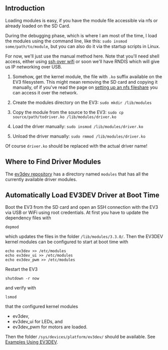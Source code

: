 ## Introduction

Loading modules is easy, if you have the module file accessible via nfs or already loaded on the SD Card.

During the debugging phase, which is where I am most of the time, I load the modules using the command line, like this: `sudo insmod some/path/to/module`, but you can also do it via the startup scripts in Linux.

For now, we'll just use the manual method here. Note that you'll need shell access, either using [ssh over wifi](https://github.com/mindboards/ev3dev/wiki/Setting-Up-wifi-Networking) or soon we'll have RNDIS which will give us IP networking over USB.

1. Somehow, get the kernel module, the file with `.ko` suffix available on the EV3 filesystem. This might mean removing the SD card and copying it manually, of if you've read the page on [setting up an nfs fileshare](https://github.com/mindboards/ev3dev/wiki/Set-Up-An-nfs-FileShare) you can access it over the network.

2. Create the modules directory on the EV3: `sudo mkdir /lib/modules`

3. Copy the module from the source to the EV3: `sudo cp source/path/todriver.ko /lib/modules/driver.ko`

4. Load the driver manually: `sudo insmod /lib/modules/driver.ko`

5. Unload the driver manually: `sudo rmmod /lib/modules/driver.ko`

Of course `driver.ko` should be replaced with the actual driver name! 

## Where to Find Driver Modules

The [ev3dev repository](https://github.com/mindboards/ev3dev) has a directory named `modules` that has all the currently available driver modules.

## Automatically Load EV3DEV Driver at Boot Time

Boot the EV3 from the SD card and open an SSH connection with the EV3 via USB or WiFi using root credentials. At first you have to update the dependency files with
```
depmod
```
which updates the files in the folder ```/lib/modules/3.3.0/```. Then the EV3DEV kernel modules can be configured to start at boot time with 
```
echo ev3dev >> /etc/modules
echo ev3dev_ui >> /etc/modules
echo ev3dev_pwm >> /etc/modules
```
Restart the EV3
```
shutdown -r now
```
and verify with
```
lsmod
```
that the configured kernel modules
* ev3dev,
* ev3dev_ui for LEDs, and
* ev3dev_pwm for motors
are loaded.

Then the folder ```/sys/devices/platform/ev3dev/``` should be available. See [Examples Using EV3DEV](https://github.com/mindboards/ev3dev/wiki/Examples-Using-EV3DEV).